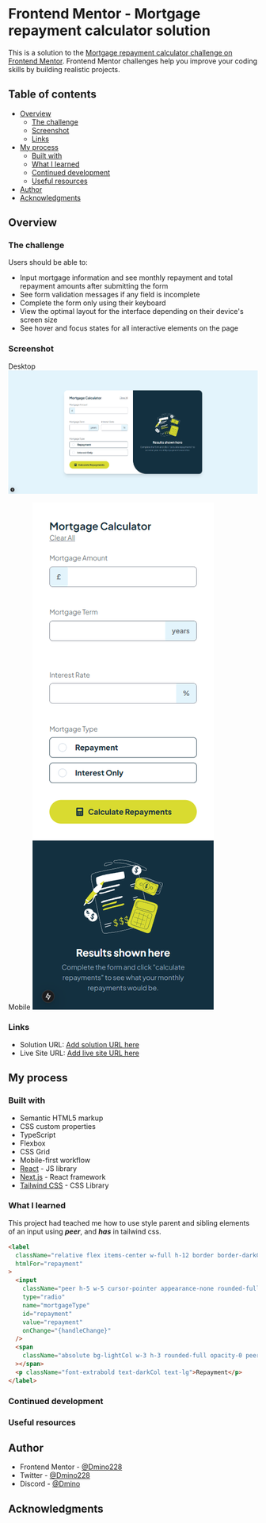 # Frontend Mentor - Mortgage repayment calculator solution

This is a solution to the [Mortgage repayment calculator challenge on Frontend Mentor](https://www.frontendmentor.io/challenges/mortgage-repayment-calculator-Galx1LXK73). Frontend Mentor challenges help you improve your coding skills by building realistic projects.

## Table of contents

- [Overview](#overview)
  - [The challenge](#the-challenge)
  - [Screenshot](#screenshot)
  - [Links](#links)
- [My process](#my-process)
  - [Built with](#built-with)
  - [What I learned](#what-i-learned)
  - [Continued development](#continued-development)
  - [Useful resources](#useful-resources)
- [Author](#author)
- [Acknowledgments](#acknowledgments)

## Overview

### The challenge

Users should be able to:

- Input mortgage information and see monthly repayment and total repayment amounts after submitting the form
- See form validation messages if any field is incomplete
- Complete the form only using their keyboard
- View the optimal layout for the interface depending on their device's screen size
- See hover and focus states for all interactive elements on the page

### Screenshot

Desktop
![](./desktop.png)

Mobile
![](./mobile.png)

### Links

- Solution URL: [Add solution URL here](https://your-solution-url.com)
- Live Site URL: [Add live site URL here](https://your-live-site-url.com)

## My process

### Built with

- Semantic HTML5 markup
- CSS custom properties
- TypeScript
- Flexbox
- CSS Grid
- Mobile-first workflow
- [React](https://reactjs.org/) - JS library
- [Next.js](https://nextjs.org/) - React framework
- [Tailwind CSS](https://tailwindcss.com) - CSS Library

### What I learned

This project had teached me how to use style parent and sibling elements of an input using **_peer_**, and **_has_** in tailwind css.

```html
<label
  className="relative flex items-center w-full h-12 border border-darkCol rounded-lg gap-5 px-5 py-2 cursor-pointer hover:border-lightCol has-[:checked]:border-lightCol has-[:checked]:bg-veryLightCol"
  htmlFor="repayment"
>
  <input
    className="peer h-5 w-5 cursor-pointer appearance-none rounded-full border border-slate-300 checked:border-lightCol transition-all"
    type="radio"
    name="mortgageType"
    id="repayment"
    value="repayment"
    onChange="{handleChange}"
  />
  <span
    className="absolute bg-lightCol w-3 h-3 rounded-full opacity-0 peer-checked:opacity-100 transition-opacity duration-200 top-1/2 left-[30px] transform -translate-x-1/2 -translate-y-1/2"
  ></span>
  <p className="font-extrabold text-darkCol text-lg">Repayment</p>
</label>
```

### Continued development

### Useful resources

## Author

- Frontend Mentor - [@Dmino228](https://www.frontendmentor.io/profile/Dmino228)
- Twitter - [@Dmino228](https://x.com/Dmino228)
- Discord - [@Dmino](https://discord.com/users/450691197522935818)

## Acknowledgments
